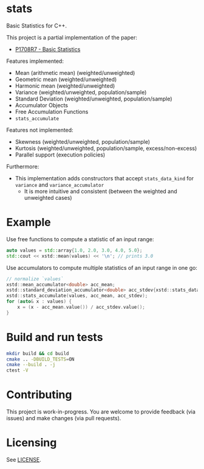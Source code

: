 # stats

Basic Statistics for C++.

This project is a partial implementation of the paper:
- [P1708R7 - Basic Statistics](https://www.open-std.org/jtc1/sc22/wg21/docs/papers/2023/p1708r7.pdf)

Features implemented:
- Mean (arithmetic mean) (weighted/unweighted)
- Geometric mean (weighted/unweighted)
- Harmonic mean (weighted/unweighted)
- Variance (weighted/unweighted, population/sample)
- Standard Deviation (weighted/unweighted, population/sample)
- Accumulator Objects
- Free Accumulation Functions
- `stats_accumulate`

Features not implemented:
- Skewness (weighted/unweighted, population/sample)
- Kurtosis (weighted/unweighted, population/sample, excess/non-excess)
- Parallel support (execution policies)

Furthermore:
- This implementation adds constructors that accept `stats_data_kind` for `variance` and `variance_accumulator`
    - It is more intuitive and consistent (between the weighted and unweighted cases)


# Example

Use free functions to compute a statistic of an input range:

```cpp
auto values = std::array{1.0, 2.0, 3.0, 4.0, 5.0};
std::cout << xstd::mean(values) << '\n'; // prints 3.0
```

Use accumulators to compute multiple statistics of an input range in one go:

```cpp
// normalize `values`
xstd::mean_accumulator<double> acc_mean;
xstd::standard_deviation_accumulator<double> acc_stdev{xstd::stats_data_kind::population};
xstd::stats_accumulate(values, acc_mean, acc_stdev);
for (auto& x : values) {
    x = (x - acc_mean.value()) / acc_stdev.value();
}
```

# Build and run tests

```sh
mkdir build && cd build
cmake .. -DBUILD_TESTS=ON
cmake --build . -j
ctest -V
```

# Contributing

This project is work-in-progress. You are welcome to provide feedback (via issues) and make changes (via pull requests).

# Licensing

See [LICENSE](LICENSE).
